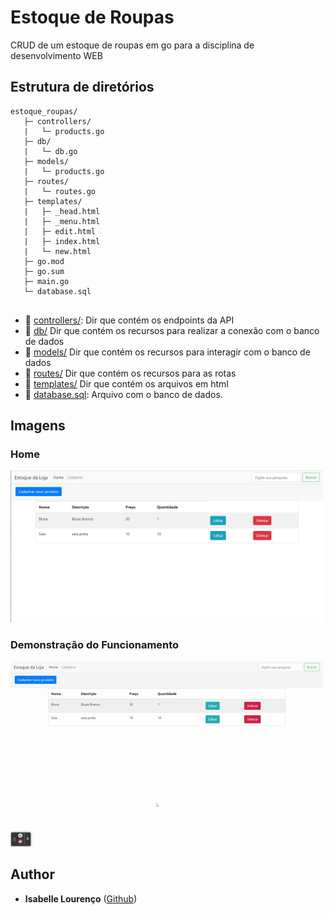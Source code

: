 # Estoque de Roupas

CRUD de um estoque de roupas em go para a disciplina de desenvolvimento WEB

## Estrutura de diretórios

```
estoque_roupas/
   ├─ controllers/
   |   └─ products.go
   ├─ db/
   |   └─ db.go
   ├─ models/
   |   └─ products.go
   ├─ routes/
   |   └─ routes.go
   ├─ templates/
   |   ├─ _head.html
   |   ├─ _menu.html
   |   ├─ edit.html 
   |   ├─ index.html
   |   └─ new.html   
   ├─ go.mod
   ├─ go.sum
   ├─ main.go
   └─ database.sql
 
```

- :file_folder: [controllers/](controllers): Dir que contém os endpoints da API
- :file_folder: [db/](db) Dir que contém os recursos para realizar a conexão com o banco de dados
- :file_folder: [models/](models) Dir que contém os recursos para interagir com o banco de dados
- :file_folder: [routes/](routes) Dir que contém os recursos para as rotas
- :file_folder: [templates/](templates) Dir que contém os arquivos em html 
- :page_with_curl: [database.sql](database.sql): Arquivo com o banco de dados.

## Imagens 


### Home
<p align="start">
   <img width="500" src="images/Screenshot_1.png"
</p>

### Demonstração do Funcionamento

<p align="start">
   <img width="500" src="images/Estoque de Roupas.gif"
</p>


## Author

- **Isabelle Lourenço** ([Github](https://github.com/isabellelourenco))

